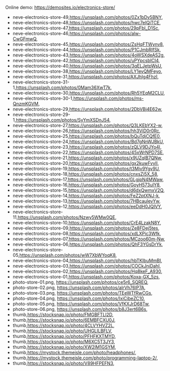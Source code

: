 Online demo: https://demosites.io/electronics-store/




- neve-electronics-store-49,https://unsplash.com/photos/0Zx1bDv5BNY,
- neve-electronics-store-48,https://unsplash.com/photos/hwc7eIQiTCE,
- neve-electronics-store-47,https://unsplash.com/photos/29pFbI_D1Sc,
- neve-electronics-store-46,https://unsplash.com/photos/alw-CwGFmwQ,
- neve-electronics-store-45,https://unsplash.com/photos/ZsHqFTWynv8,
- neve-electronics-store-44,https://unsplash.com/photos/P1CJmbRIfSk,
- neve-electronics-store-43,https://unsplash.com/photos/4oWSXdeAS2g,
- neve-electronics-store-42,https://unsplash.com/photos/uPYpcsbICI4,
- neve-electronics-store-40,https://unsplash.com/photos/3qELJetpWsU,
- neve-electronics-store-38,https://unsplash.com/photos/LY1eyQMFeyo,
- neve-electronics-store-31,https://unsplash.com/photos/AXJhIg4FhzI,
- neve-electronics-store-31-1,https://unsplash.com/photos/0Mam36XwT7k,
- neve-electronics-store-30,https://unsplash.com/photos/Rh5YEqM2CLU,
- neve-electronics-store-30-1,https://unsplash.com/photos/ms-QnzmKGVM,
- neve-electronics-store-29,https://unsplash.com/photos/2DbVBj4E62w,
- neve-electronics-store-29-1,https://unsplash.com/photos/SyYmXSDnJ54,
- neve-electronics-store-27,https://unsplash.com/photos/Q3LKEbYX2-w,
- neve-electronics-store-26,https://unsplash.com/photos/hh3ViD0r0Rc,
- neve-electronics-store-25,https://unsplash.com/photos/bQuTdjCQfE0,
- neve-electronics-store-24,https://unsplash.com/photos/Bd7gNnWJBkU,
- neve-electronics-store-23,https://unsplash.com/photos/zQLV9DJYo4I,
- neve-electronics-store-22,https://unsplash.com/photos/45xWrNPD7SE,
- neve-electronics-store-21,https://unsplash.com/photos/x9UZqlB7QNw,
- neve-electronics-store-20,https://unsplash.com/photos/gx2kuwFvylI,
- neve-electronics-store-19,https://unsplash.com/photos/t3Miv9Ygv9U,
- neve-electronics-store-18,https://unsplash.com/photos/cnxsZi5X_58,
- neve-electronics-store-17,https://unsplash.com/photos/GLgjpN4MWaw,
- neve-electronics-store-16,https://unsplash.com/photos/GoyH573uIY8,
- neve-electronics-store-15,https://unsplash.com/photos/d6dxQwmxV2Q,
- neve-electronics-store-14,https://unsplash.com/photos/FeZ2ptXNJ-k,
- neve-electronics-store-13,https://unsplash.com/photos/7HBcaulevYw,
- neve-electronics-store-12,https://unsplash.com/photos/eeDdH0JQIVY,
- neve-electronics-store-11,https://unsplash.com/photos/Nzwy5WMw0QE,
- neve-electronics-store-10,https://unsplash.com/photos/CrE4LzakN8Y,
- neve-electronics-store-09,https://unsplash.com/photos/Ze8FDej5tes,
- neve-electronics-store-08,https://unsplash.com/photos/xdLXPic3Wfk,
- neve-electronics-store-07,https://unsplash.com/photos/MCzoo60m-Nw,
- neve-electronics-store-06,https://unsplash.com/photos/QhF3YGsDrYk,
- neve-electronics-store-05,https://unsplash.com/photos/wW7XbWYoqK8,
- neve-electronics-store-04,https://unsplash.com/photos/hbTKIbuMmBI,
- neve-electronics-store-03,https://unsplash.com/photos/COCkJniDahI,
- neve-electronics-store-02,https://unsplash.com/photos/Hq8keF_A930,
- neve-electronics-store-01,https://unsplash.com/photos/Koxa-GX_5zs,
- photo-store-01.png, https://unsplash.com/photos/ce5r6_SQREQ,
- photo-store-02.png, https://unsplash.com/photos/aIrVh76lP7A,
- photo-store-03.png, https://unsplash.com/photos/TEeWTfRwCGs,
- photo-store-04.png, https://unsplash.com/photos/IxiCibeZC10,
- photo-store-05.png, https://unsplash.com/photos/VfKXJrD68Tw,
- photo-store-06.png, https://unsplash.com/photos/b8J3ert6B6s,
- thumb,https://stocksnap.io/photo/FMGBFTLI2D,
- thumb,https://stocksnap.io/photo/6EMBFCXU0J,
- thumb,https://stocksnap.io/photo/4CLVYHVZ2L,
- thumb,https://stocksnap.io/photo/UHGLILBFLV,
- thumb,https://stocksnap.io/photo/PFHFKXTMYD,
- thumb,https://stocksnap.io/photo/M6XC5T3JY3,
- thumb,https://stocksnap.io/photo/XW2IM1GSYM,
- thumb,https://mystock.themeisle.com/photo/headphones/,
- thumb,https://mystock.themeisle.com/photo/programming-laptop-2/,
- thumb,https://stocksnap.io/photo/V89HFPEFN3,
